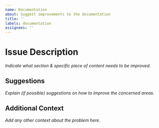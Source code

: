 ```yaml
---
name: Documentation
about: Suggest improvements to the documentation
title: ''
labels: documentation
assignees: ''
---
```


# Issue Description

_Indicate what section & specific piece of content needs to be improved._

## Suggestions

_Explain (if possible) suggestions on how to improve the concerned areas._

## Additional Context

_Add any other context about the problem here._

<!-- If you want to contribute to the codebase, uncomment the section below and feel free to fork the repo and make a PR to close this issue. -->

<!-- ## Would I like to work on this? -->
<!-- Yes. -->
